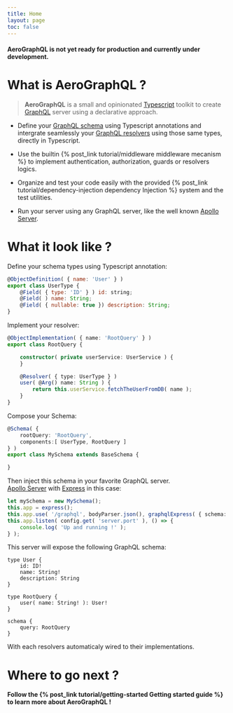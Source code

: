 ```yaml
---
title: Home
layout: page
toc: false
---
```


#### **AeroGraphQL is not yet ready for production and currently under development.**

# What is AeroGraphQL ?

> **AeroGraphQL** is a small and opinionated [Typescript](https://www.typescriptlang.org/index.html) toolkit to create [GraphQL](http://graphql.org/learn/) server using a declarative approach.


* Define your [GraphQL schema](http://graphql.org/learn/schema/) using Typescript annotations and intergrate seamlessly your [GraphQL resolvers](http://graphql.org/learn/execution/) using those same types, directly in Typescript.

* Use the builtin {% post_link tutorial/middleware middleware mecanism %} to implement authentication, authorization, guards or resolvers logics.

* Organize and test your code easily with the provided {% post_link tutorial/dependency-injection dependency Injection %} system and the test utilities.

* Run your server using any GraphQL server, like the well known [Apollo Server](https://www.apollographql.com/docs/apollo-server/).

# What it look like ?

Define your schema types using Typescript annotation:

```javaScript
@ObjectDefinition( { name: 'User' } )
export class UserType {
    @Field( { type: 'ID' } ) id: string;
    @Field( ) name: String;
    @Field( { nullable: true }) description: String;
}
```

Implement your resolver:

```typescript
@ObjectImplementation( { name: 'RootQuery' } )
export class RootQuery {

    constructor( private userService: UserService ) {
    }

    @Resolver( { type: UserType } )
    user( @Arg() name: String ) {
        return this.userService.fetchTheUserFromDB( name );
    }
}
```

Compose your Schema:

```typescript
@Schema( {
    rootQuery: 'RootQuery',
    components:[ UserType, RootQuery ]
} )
export class MySchema extends BaseSchema {

}

```

Then inject this schema in your favorite GraphQL server.  
[Apollo Server](https://www.apollographql.com/docs/apollo-server/) with [Express](http://expressjs.com/fr/) in this case:

```typescript
let mySchema = new MySchema();
this.app = express();
this.app.use( '/graphql', bodyParser.json(), graphqlExpress( { schema: mySchema.graphQLSchema } );
this.app.listen( config.get( 'server.port' ), () => {
    console.log( 'Up and running !' );
} );

```

This server will expose the following GraphQL schema:

```
type User {
    id: ID!
    name: String!
    description: String
}

type RootQuery {
    user( name: String! ): User!
}

schema {
    query: RootQuery
}
```
With each resolvers automaticaly wired to their implementations.

# Where to go next ?

**Follow the {% post_link tutorial/getting-started Getting started guide %} to learn more about AeroGraphQL !**
